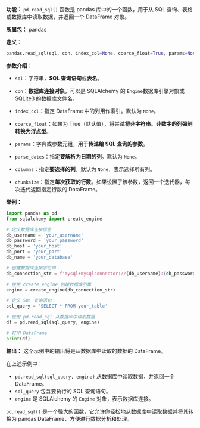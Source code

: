 **功能：**
`pd.read_sql()` 函数是 pandas 库中的一个函数，用于从 SQL 查询、表格或数据库中读取数据，并返回一个 DataFrame 对象。

**所属包：**
pandas

**定义：**
```python
pandas.read_sql(sql, con, index_col=None, coerce_float=True, params=None, parse_dates=None, columns=None, chunksize=None)
```

**参数介绍：**
- `sql`：字符串，**SQL 查询语句**或**表名**。

- `con`：**数据库连接对象**，可以是 SQLAlchemy 的 `Engine`数据库引擎对象或 SQLite3 的数据库文件名。

- `index_col`：指定 DataFrame 中的列用作索引。默认为 `None`。

- `coerce_float`：如果为 True（默认值），将尝试**将非字符串、非数字的列强制转换为浮点型**。

- `params`：字典或参数元组，用于**传递给 SQL 查询的参数**。

- `parse_dates`：指定**要解析为日期的列**。默认为 `None`。

- `columns`：指定**要选择的列**。默认为 `None`，表示选择所有列。

- `chunksize`：指定**每次获取的行数**。如果设置了该参数，返回一个迭代器，每次迭代返回指定行数的 DataFrame。

**举例：**
```python
import pandas as pd
from sqlalchemy import create_engine

# 定义数据库连接信息
db_username = 'your_username'
db_password = 'your_password'
db_host = 'your_host'
db_port = 'your_port'
db_name = 'your_database'

# 创建数据库连接字符串
db_connection_str = f'mysql+mysqlconnector://{db_username}:{db_password}@{db_host}:{db_port}/{db_name}'

# 使用 create_engine 创建数据库引擎
engine = create_engine(db_connection_str)

# 定义 SQL 查询语句
sql_query = 'SELECT * FROM your_table'

# 使用 pd.read_sql 从数据库中读取数据
df = pd.read_sql(sql_query, engine)

# 打印 DataFrame
print(df)
```

**输出：**
这个示例中的输出将是从数据库中读取的数据的 DataFrame。

在上述示例中：
- `pd.read_sql(sql_query, engine)` 从数据库中读取数据，并返回一个 DataFrame。
- `sql_query` 包含要执行的 SQL 查询语句。
- `engine` 是 SQLAlchemy 的 `Engine` 对象，表示数据库连接。

`pd.read_sql()` 是一个强大的函数，它允许你轻松地从数据库中读取数据并将其转换为 pandas DataFrame，方便进行数据分析和处理。